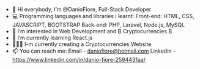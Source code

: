 - 👋 Hi everybody, I’m @DanioFiore, Full-Stack Developer
- 💻 Programming languages and libraries i learnt:
       Front-end: HTML, CSS, JAVASCRIPT, BOOTSTRAP
       Back-end: PHP, Laravel, Node.js, MySQL 
- 👀 I’m interested in Web Development and ₿ Cryptocurrencies ₿
- 🌱 I’m currently learning React.js
- 🧑🏻‍💻 I-m currently creating a Cryptocurrencies Website
- 📫 You can reach me: 
       Email - daniofiore@hotmail.com 
       Linkedin - https://www.linkedin.com/in/danio-fiore-2594431aa/

<!---
DanioFiore/DanioFiore is a ✨ special ✨ repository because its `README.md` (this file) appears on your GitHub profile.
You can click the Preview link to take a look at your changes.
--->

